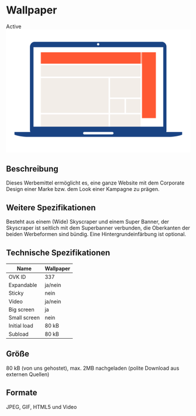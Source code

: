 # Wallpaper
<span class="badge badge--success">Active</span>
<img alt="OVK_WF_Desktop_Wallpaper" src="https://github.com/BVDW-org/ovk-docusaurus/blob/main/ovk/static/img/formats/OVK_WF_Desktop_Wallpaper.png?raw=true" />


## Beschreibung
Dieses Werbemittel ermöglicht es, eine ganze Website mit dem Corporate Design einer Marke bzw. dem Look einer Kampagne zu prägen.

## Weitere Spezifikationen
Besteht aus einem (Wide) Skyscraper und einem Super Banner, der Skyscraper ist seitlich mit dem Superbanner verbunden, die Oberkanten der beiden Werbeformen sind bündig. Eine Hintergrundeinfärbung ist optional.

## Technische Spezifikationen

| Name           | Wallpaper    |
|----------------|--------------|
| OVK ID         | 337          |
| Expandable     | ja/nein      |
| Sticky         | nein         |
| Video          | ja/nein      |
| Big screen     | ja           |
| Small screen   | nein         |
| Initial load   | 80 kB        |
| Subload        | 80 kB        |



## Größe
80 kB (von uns gehostet), max. 2MB nachgeladen (polite Download aus externen Quellen)

## Formate
JPEG, GIF, HTML5 und Video
